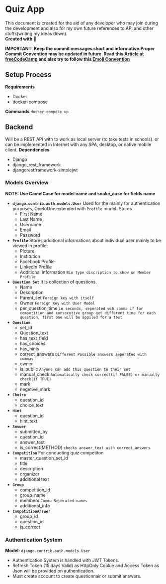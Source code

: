 # Quiz App 

This document is created for the aid of any developer who may join during the development and also for my own future references to API and other stuffs(writing my ideas down).
<br> **Created with :sparkling_heart:**

**IMPORTANT: Keep the commit messages short and informative.Proper Commit Convention may be updated in future. Read this [Article at freeCodeCamp](https://www.freecodecamp.org/news/writing-good-commit-messages-a-practical-guide/) and also try to follow this [Emoji Convention](https://gist.github.com/parmentf/035de27d6ed1dce0b36a)**

## Setup Process

**Requirements**
  - Docker
  - docker-compose
  
**Commands**
`docker-compose up`

## Backend
Will be a REST API with to work as local server (to take tests in schools). or can be implemented in Internet with any SPA, desktop, or native mobile client.
**Dependencies** 
  - Django
  - django_rest_framework
  - djangorestframework-simplejwt
  
 
### Models Overview
**NOTE: Use CamelCase for model name and snake_case for fields name**
  + **`django.contrib.auth.models.User`**
    Used for the mainly for authentication purposes, OnetoOne extended with `Profile` model. Stores 
    - First Name
    - Last Name
    - Username
    - Email
    - Password
  + **`Profile`**
    Stores additional informations about individual user mainly to be viewed in profile:
     - Picture
     - Institution
     - Facebook Profile
     - LinkedIn Profile
     - Additional Information `Bio type discription to show on Member Profile`
  + **`Question Set`**
    It is collection of questions.
      - Name
      - Description
      - Parent_set `Foreign key with itself`
      - Owner `Foreign Key with User Model`
      - per_question_time `in seconds, seperated wih comma if for competition and consecutive group get different time for each question, first one will be appiled for a test `
  + **`Question`**
    - set_id
    - Question_text
    - has_text_field
    - has_choices
    - has_hints
    - correct_answers `Different Possible answers seperated with commas`
    - owner
    - is_public `Anyone can add this question to their set`
    - manual_check `Automatically check correct(if FALSE) or manually check(if TRUE) `
    - mark
    - negetive_mark
  + **`Choice`**
    - question_id
    - choice_text
  + **`Hint`**
    - question_id
    - hint_text
  + **`Answer`**
    - submitted_by
    - question_id
    - answer_text
    - is_correct(METHOD) `checks answer_text with correct_answers`
  + **`Competition`**
    For conducting quiz competiton
    - master_question_set_id
    - title
    - description
    - organizer
    - additional text
  + **`Group`**
    - competition_id
    - group_name
    - members `Comma Seperated names`
    - additional_info
  + **`CompetitionAnswer`**
    - group_id
    - question_id
    - is_correct
    
    
    
### Authentication System
**Model:** `django.contrib.auth.models.User`
+ Authentication System is handled with JWT Tokens.  
+ Refresh Token (15 days Valid) as HttpOnly Cookie and Access Token as Json will be provided on authentication.  
+ Must create account to create questionnair or submit answers.
